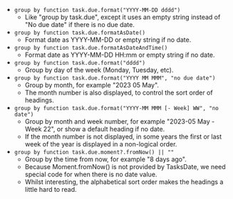 <!-- placeholder to force blank line before included text -->

- ``group by function task.due.format("YYYY-MM-DD dddd")``
    - Like "group by task.due", except it uses an empty string instead of "No due date" if there is no due date.
- ``group by function task.due.formatAsDate()``
    - Format date as YYYY-MM-DD or empty string if no date.
- ``group by function task.due.formatAsDateAndTime()``
    - Format date as YYYY-MM-DD HH:mm or empty string if no date.
- ``group by function task.due.format("dddd")``
    - Group by day of the week (Monday, Tuesday, etc).
- ``group by function task.due.format("YYYY MM MMM", "no due date")``
    - Group by month, for example "2023 05 May".
    - The month number is also displayed, to control the sort order of headings.
- ``group by function task.due.format("YYYY-MM MMM [- Week] WW", "no  date")``
    - Group by month and week number, for example "2023-05 May - Week 22", or show a default heading if no date.
    - If the month number is not displayed, in some years the first or last week of the year is displayed in a non-logical order.
- ``group by function task.due.moment?.fromNow() || ""``
    - Group by the time from now, for example "8 days ago".
    - Because Moment.fromNow() is not provided by TasksDate, we need special code for when there is no date value.
    - Whilst interesting, the alphabetical sort order makes the headings a little hard to read.


<!-- placeholder to force blank line after included text -->
